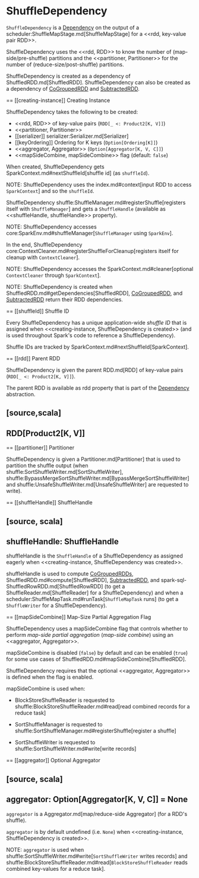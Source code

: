 # ShuffleDependency

`ShuffleDependency` is a [Dependency](Dependency.md) on the output of a scheduler:ShuffleMapStage.md[ShuffleMapStage] for a <<rdd, key-value pair RDD>>.

ShuffleDependency uses the <<rdd, RDD>> to know the number of (map-side/pre-shuffle) partitions and the <<partitioner, Partitioner>> for the number of (reduce-size/post-shuffle) partitions.

ShuffleDependency is created as a dependency of ShuffledRDD.md[ShuffledRDD]. ShuffleDependency can also be created as a dependency of [CoGroupedRDD](CoGroupedRDD.md) and [SubtractedRDD](SubtractedRDD.md).

== [[creating-instance]] Creating Instance

ShuffleDependency takes the following to be created:

* <<rdd, RDD>> of key-value pairs (`RDD[_ <: Product2[K, V]]`)
* <<partitioner, Partitioner>>
* [[serializer]] serializer:Serializer.md[Serializer]
* [[keyOrdering]] Ordering for K keys (`Option[Ordering[K]]`)
* <<aggregator, Aggregator>> (`Option[Aggregator[K, V, C]]`)
* <<mapSideCombine, mapSideCombine>> flag (default: `false`)

When created, ShuffleDependency gets SparkContext.md#nextShuffleId[shuffle id] (as `shuffleId`).

NOTE: ShuffleDependency uses the index.md#context[input RDD to access `SparkContext`] and so the `shuffleId`.

ShuffleDependency shuffle:ShuffleManager.md#registerShuffle[registers itself with `ShuffleManager`] and gets a `ShuffleHandle` (available as <<shuffleHandle, shuffleHandle>> property).

NOTE: ShuffleDependency accesses core:SparkEnv.md#shuffleManager[`ShuffleManager` using `SparkEnv`].

In the end, ShuffleDependency core:ContextCleaner.md#registerShuffleForCleanup[registers itself for cleanup with `ContextCleaner`].

NOTE: ShuffleDependency accesses the SparkContext.md#cleaner[optional `ContextCleaner` through `SparkContext`].

NOTE: ShuffleDependency is created when ShuffledRDD.md#getDependencies[ShuffledRDD], [CoGroupedRDD](CoGroupedRDD.md#getDependencies), and [SubtractedRDD](SubtractedRDD.md#getDependencies) return their RDD dependencies.

== [[shuffleId]] Shuffle ID

Every ShuffleDependency has a unique application-wide *shuffle ID* that is assigned when <<creating-instance, ShuffleDependency is created>> (and is used throughout Spark's code to reference a ShuffleDependency).

Shuffle IDs are tracked by SparkContext.md#nextShuffleId[SparkContext].

== [[rdd]] Parent RDD

ShuffleDependency is given the parent RDD.md[RDD] of key-value pairs (`RDD[_ <: Product2[K, V]]`).

The parent RDD is available as rdd property that is part of the [Dependency](Dependency.md#rdd) abstraction.

[source,scala]
----
 RDD[Product2[K, V]]
----

== [[partitioner]] Partitioner

ShuffleDependency is given a Partitioner.md[Partitioner] that is used to partition the shuffle output (when shuffle:SortShuffleWriter.md[SortShuffleWriter], shuffle:BypassMergeSortShuffleWriter.md[BypassMergeSortShuffleWriter] and shuffle:UnsafeShuffleWriter.md[UnsafeShuffleWriter] are requested to write).

== [[shuffleHandle]] ShuffleHandle

[source, scala]
----
shuffleHandle: ShuffleHandle
----

shuffleHandle is the `ShuffleHandle` of a ShuffleDependency as assigned eagerly when <<creating-instance, ShuffleDependency was created>>.

shuffleHandle is used to compute [CoGroupedRDDs](CoGroupedRDD.md#compute), ShuffledRDD.md#compute[ShuffledRDD], [SubtractedRDD](SubtractedRDD.md#compute), and spark-sql-ShuffledRowRDD.md[ShuffledRowRDD] (to get a ShuffleReader.md[ShuffleReader] for a ShuffleDependency) and when a scheduler:ShuffleMapTask.md#runTask[`ShuffleMapTask` runs] (to get a `ShuffleWriter` for a ShuffleDependency).

== [[mapSideCombine]] Map-Size Partial Aggregation Flag

ShuffleDependency uses a mapSideCombine flag that controls whether to perform *map-side partial aggregation* (_map-side combine_) using an <<aggregator, Aggregator>>.

mapSideCombine is disabled (`false`) by default and can be enabled (`true`) for some use cases of ShuffledRDD.md#mapSideCombine[ShuffledRDD].

ShuffleDependency requires that the optional <<aggregator, Aggregator>> is defined when the flag is enabled.

mapSideCombine is used when:

* BlockStoreShuffleReader is requested to shuffle:BlockStoreShuffleReader.md#read[read combined records for a reduce task]

* SortShuffleManager is requested to shuffle:SortShuffleManager.md#registerShuffle[register a shuffle]

* SortShuffleWriter is requested to shuffle:SortShuffleWriter.md#write[write records]

== [[aggregator]] Optional Aggregator

[source, scala]
----
aggregator: Option[Aggregator[K, V, C]] = None
----

`aggregator` is a Aggregator.md[map/reduce-side Aggregator] (for a RDD's shuffle).

`aggregator` is by default undefined (i.e. `None`) when <<creating-instance, ShuffleDependency is created>>.

NOTE: `aggregator` is used when shuffle:SortShuffleWriter.md#write[`SortShuffleWriter` writes records] and shuffle:BlockStoreShuffleReader.md#read[`BlockStoreShuffleReader` reads combined key-values for a reduce task].
